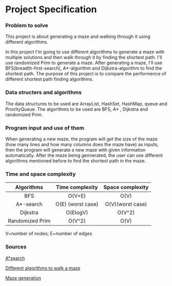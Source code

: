 # Project Specification

### Problem to solve
This project is about generating a maze and walking through it using different algorithms.

In this project I'm going to use different algorithms to generate a maze with multiple solutions and then walk through it by finding the shortest path. I'll use randomized Prim to generate a maze. After generating a maze, I'll use BFS(breadth-first-search), A*-algorithm and Dijkstra-algorithm to find the shortest path. The purpose of this project is to compare the performence of different shortest path finding algorithms. 

### Data structers and algorithms
The data structures to be used are ArrayList, HashSet, HashMap, queue and PriorityQueue.
The algorithms to be used are BFS, A* , Dijkstra and randomized Prim.                                     

### Program input and use of them
When generating a new maze, the program will get the size of the maze (how many lines and how many columns does the maze have) as inputs, then the program will generate a new maze with given information automatically. After the maze being gennerated, the user can use different algorithms mentioned before to find the shortest path in the maze. 

### Time and space complexity 
| Algorithms     | Time complexity | Space complexity|
| :-------------:| :----------:    | :-----------:   |
|  BFS           | O(V+E)          | O(V)            |
|  A*-search     | O(E) (worst case) | O(V)(worst case)|
|Dijkstra | O(ElogV) | O(V^2)|
|  Randomized Prim| O(V^2)| O(V)|

V=number of nodes; E=number of edges

### Sources
[A*search](https://en.wikipedia.org/wiki/A*_search_algorithm)

[Different algorithms to walk a maze](http://bryukh.com/labyrinth-algorithms/)

[Maze generation](https://en.wikipedia.org/wiki/Maze_generation_algorithm)
